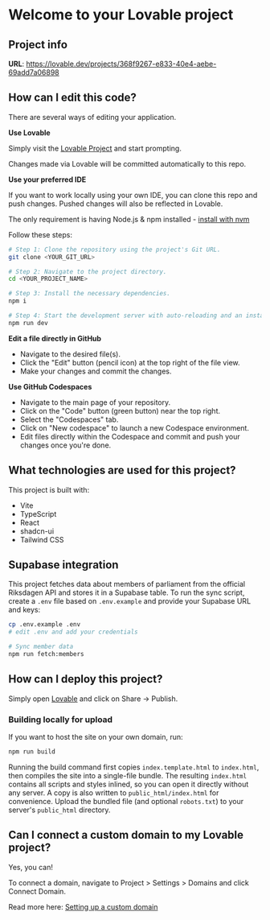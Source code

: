 # Welcome to your Lovable project

## Project info

**URL**: https://lovable.dev/projects/368f9267-e833-40e4-aebe-69add7a06898

## How can I edit this code?

There are several ways of editing your application.

**Use Lovable**

Simply visit the [Lovable Project](https://lovable.dev/projects/368f9267-e833-40e4-aebe-69add7a06898) and start prompting.

Changes made via Lovable will be committed automatically to this repo.

**Use your preferred IDE**

If you want to work locally using your own IDE, you can clone this repo and push changes. Pushed changes will also be reflected in Lovable.

The only requirement is having Node.js & npm installed - [install with nvm](https://github.com/nvm-sh/nvm#installing-and-updating)

Follow these steps:

```sh
# Step 1: Clone the repository using the project's Git URL.
git clone <YOUR_GIT_URL>

# Step 2: Navigate to the project directory.
cd <YOUR_PROJECT_NAME>

# Step 3: Install the necessary dependencies.
npm i

# Step 4: Start the development server with auto-reloading and an instant preview.
npm run dev
```

**Edit a file directly in GitHub**

- Navigate to the desired file(s).
- Click the "Edit" button (pencil icon) at the top right of the file view.
- Make your changes and commit the changes.

**Use GitHub Codespaces**

- Navigate to the main page of your repository.
- Click on the "Code" button (green button) near the top right.
- Select the "Codespaces" tab.
- Click on "New codespace" to launch a new Codespace environment.
- Edit files directly within the Codespace and commit and push your changes once you're done.

## What technologies are used for this project?

This project is built with:

- Vite
- TypeScript
- React
- shadcn-ui
- Tailwind CSS

## Supabase integration

This project fetches data about members of parliament from the official
Riksdagen API and stores it in a Supabase table. To run the sync script,
create a `.env` file based on `.env.example` and provide your Supabase URL
and keys:

```sh
cp .env.example .env
# edit .env and add your credentials

# Sync member data
npm run fetch:members
```

## How can I deploy this project?

Simply open [Lovable](https://lovable.dev/projects/368f9267-e833-40e4-aebe-69add7a06898) and click on Share -> Publish.

### Building locally for upload

If you want to host the site on your own domain, run:

```sh
npm run build
```

Running the build command first copies `index.template.html` to `index.html`,
then compiles the site into a single-file bundle. The resulting
`index.html` contains all scripts and styles inlined, so you can open it
directly without any server. A copy is also written to `public_html/index.html`
for convenience. Upload the bundled file (and optional `robots.txt`) to your
server's `public_html` directory.

## Can I connect a custom domain to my Lovable project?

Yes, you can!

To connect a domain, navigate to Project > Settings > Domains and click Connect Domain.

Read more here: [Setting up a custom domain](https://docs.lovable.dev/tips-tricks/custom-domain#step-by-step-guide)
